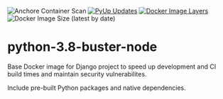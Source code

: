 ![Anchore Container Scan](https://github.com/blgo/python-3.8-buster-node/workflows/Anchore%20Container%20Scan/badge.svg)
[![PyUp Updates](https://pyup.io/repos/github/blgo/python-3.8-buster-node/shield.svg)](https://pyup.io/repos/github/blgo/python-3.8-buster-node/)
[![Docker Image Layers](https://img.shields.io/microbadger/layers/blgo/python-3.8-buster-node)](https://microbadger.com/images/blgo/python-3.8-buster-node "Get your own version badge on microbadger.com")
![Docker Image Size (latest by date)](https://img.shields.io/docker/image-size/blgo/python-3.8-buster-node)

# python-3.8-buster-node

Base Docker image for Django project to speed up development and CI build times and maintain security vulnerabilites.

Include pre-built Python packages and native dependencies.
